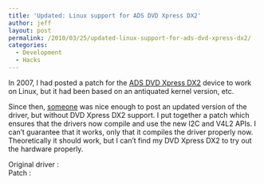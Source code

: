 ```yaml
---
title: 'Updated: Linux support for ADS DVD Xpress DX2'
author: jeff
layout: post
permalink: /2010/03/25/updated-linux-support-for-ads-dvd-xpress-dx2/
categories:
  - Development
  - Hacks
---
```


In 2007, I had posted a patch for the [ADS DVD Xpress DX2][1] device to work on Linux, but it had been based on an antiquated kernel version, etc.

 [1]: http://www.adstech.com/products/USBAV-709-EF/intro/USBAV-709_intro.asp?pid=USBAV-709-EF

Since then, [someone][2] was nice enough to post an updated version of the driver, but without DVD Xpress DX2 support. I put together a patch which ensures that the drivers now compile and use the new I2C and V4L2 APIs. I can’t guarantee that it works, only that it compiles the driver properly now. Theoretically it should work, but I can’t find my DVD Xpress DX2 to try out the hardware properly.

 [2]: http://go7007.imploder.org/

Original driver :   
Patch : 
